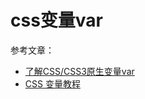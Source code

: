# css变量var

参考文章：  
* [了解CSS/CSS3原生变量var](https://www.zhangxinxu.com/wordpress/2016/11/css-css3-variables-var/)  
* [CSS 变量教程](http://www.ruanyifeng.com/blog/2017/05/css-variables.html)
